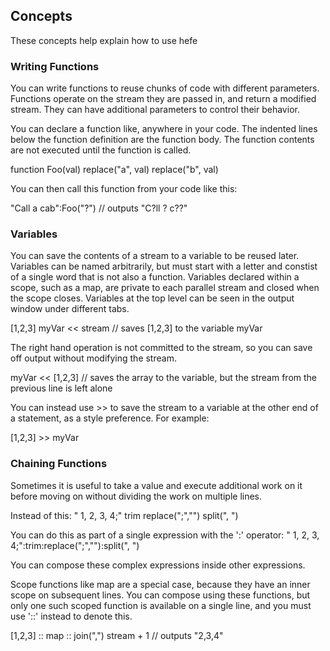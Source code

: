## Concepts
These concepts help explain how to use hefe

### Writing Functions
You can write functions to reuse chunks of code with different parameters. Functions operate on the stream they are passed in, and return a modified stream. They can have additional parameters to control their behavior.

You can declare a function like, anywhere in your code. The indented lines below the function definition are the function body. The function contents are not executed until the function is called.

function Foo(val)
    replace("a", val)
    replace("b", val)

You can then call this function from your code like this:

"Call a cab":Foo("?")
// outputs "C?ll ? c??"

### Variables
You can save the contents of a stream to a variable to be reused later. Variables can be named arbitrarily, but must start with a letter and constist of a single word that is not also a function. Variables declared within a scope, such as a map, are private to each parallel stream and closed when the scope closes. Variables at the top level can be seen in the output window under different tabs.

[1,2,3]
myVar << stream // saves [1,2,3] to the variable myVar

The right hand operation is not committed to the stream, so you can save off output without modifying the stream.

myVar << [1,2,3] // saves the array to the variable, but the stream from the previous line is left alone

You can instead use >> to save the stream to a variable at the other end of a statement, as a style preference. For example:

[1,2,3] >> myVar

### Chaining Functions
Sometimes it is useful to take a value and execute additional work on it before moving on without dividing the work on multiple lines.

Instead of this:
" 1, 2, 3, 4;"
trim
replace(";","")
split(", ")

You can do this as part of a single expression with the ':' operator:
" 1, 2, 3, 4;":trim:replace(";",""):split(", ")

You can compose these complex expressions inside other expressions.

Scope functions like map are a special case, because they have an inner scope on subsequent lines. You can compose using these functions, but only one such scoped function is available on a single line, and you must use '::' instead to denote this.

[1,2,3] :: map :: join(",")
    stream + 1
// outputs "2,3,4"